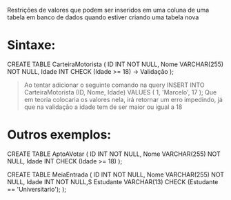 Restrições de valores que podem ser inseridos em uma coluna de uma tabela em banco de dados quando estiver criando uma tabela nova

# Sintaxe:
CREATE TABLE CarteiraMotorista (
    ID INT NOT NULL,
    Nome VARCHAR(255) NOT NULL,
    Idade INT CHECK (Idade >= 18) -> Validação
);

> Ao tentar adicionar o seguinte comando na query
 INSERT INTO CarteiraMotorista (ID, Nome, Idade)
 VALUES (
 1,
 'Marcelo',
 17
 );
 > Que em teoria colocaria os valores nela, irá retornar um erro impedindo, já que na validação a idade tem de ser maior ou igual a 18


# Outros exemplos:
CREATE TABLE AptoAVotar (
    ID INT NOT NULL,
    Nome VARCHAR(255) NOT NULL,
    Idade INT CHECK (Idade >= 18)
);

CREATE TABLE MeiaEntrada (
    ID INT NOT NULL,
    Nome VARCHAR(255) NOT NULL,
    Idade INT NOT NULL,S
    Estudante VARCHAR(13) CHECK (Estudante == 'Universitario');
);